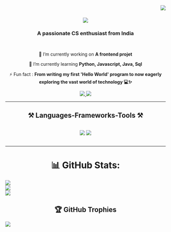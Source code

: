 <img align="right" src="https://visitor-badge.laobi.icu/badge?page_id=Titlinath.Titlinath" />
<h1 align="center">
    <img src="https://readme-typing-svg.herokuapp.com/?font=Righteous&size=35&center=true&vCenter=true&width=500&height=70&duration=4000&lines=Hi+There!+👋;+I'm+Titli+Nath!;" />
</h1>

<h3 align="center">A passionate CS enthusiast from India</h3>

<br/>

<div align="center">

🔭 I’m currently working on **A frontend projet**

🌱 I’m currently learning **Python, Javascript, Java, Sql**

⚡ Fun fact : **From writing my first 'Hello World' program to now eagerly exploring the vast world of technology 💻✨**

</div>

<div align="center"> 
  <a href="mailto:titlinath3@gmail.com">
    <img src="https://img.shields.io/badge/Gmail-333333?style=for-the-badge&logo=gmail&logoColor=red" />
  </a>
  <a href="https://www.linkedin.com/in/titli-nath-a976b7249?utm_source=share&utm_campaign=share_via&utm_content=profile&utm_medium=android_app" target="_blank">
    <img src="https://img.shields.io/badge/LinkedIn-0077B5?style=for-the-badge&logo=linkedin&logoColor=white" target="_blank" />
  </a>
  </div>

   <hr/>

   <h2 align="center">⚒️ Languages-Frameworks-Tools ⚒️</h2>
<br/>
<div align="center">
    <img src="https://skillicons.dev/icons?i=html,css,vscode,github,tailwind,git" />
    <img src="https://skillicons.dev/icons?i=python,javascript,firebase,c,java,linux,cpp" /><br>
</div>
<br/>
<hr/>

<div align="center">

# 📊 GitHub Stats:
  
  </div>

  ![](https://github-readme-stats.vercel.app/api?username=Titlinath&theme=dark&hide_border=false&include_all_commits=true&count_private=true)<br/>
![](https://github-readme-streak-stats.herokuapp.com/?user=Titlinath&theme=dark&hide_border=false)<br/>
![](https://github-readme-stats.vercel.app/api/top-langs/?username=Titlinath&theme=dark&hide_border=false&include_all_commits=true&count_private=true&layout=compact)
  
<div align="center">

## 🏆 GitHub Trophies

</div>

![](https://github-profile-trophy.vercel.app/?username=Titlinath&theme=radical&no-frame=false&no-bg=true&margin-w=4)
